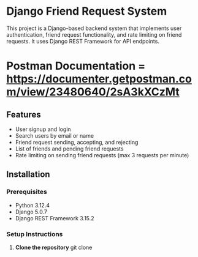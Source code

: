 # Django Friend Request System

This project is a Django-based backend system that implements user authentication, friend request functionality, and rate limiting on friend requests. It uses Django REST Framework for API endpoints.

# Postman Documentation = https://documenter.getpostman.com/view/23480640/2sA3kXCzMt

## Features

- User signup and login
- Search users by email or name
- Friend request sending, accepting, and rejecting
- List of friends and pending friend requests
- Rate limiting on sending friend requests (max 3 requests per minute)

## Installation

### Prerequisites

- Python 3.12.4
- Django 5.0.7
- Django REST Framework 3.15.2

### Setup Instructions

1. **Clone the repository**
   git clone [<repository-url>](https://github.com/ompakash/friendrequests.git)
   
